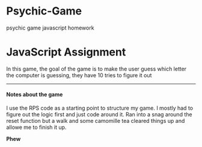 # Psychic-Game
psychic game javascript homework

# JavaScript Assignment

In this game, the goal of the game is to make the user guess which letter the computer is guessing, they have 10 tries to figure it out 

- - -

#### Notes about the game
I use the RPS code as a starting point to structure my game. I mostly had to figure out the logic first and just code around it. Ran into a snag around the reset function but a walk and some camomille tea cleared things up and allowe me to finish it up.


**Phew**

